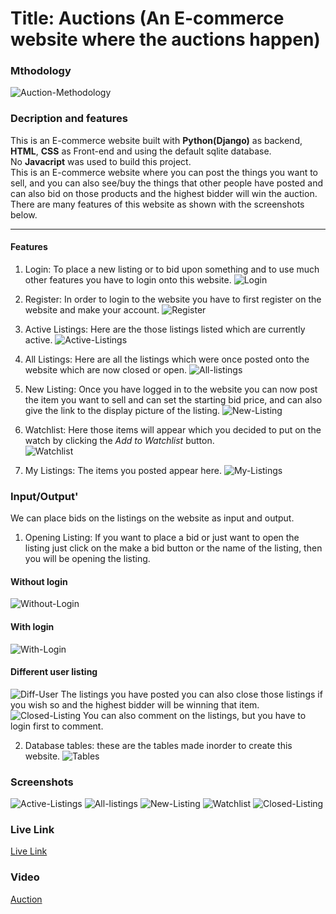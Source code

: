 # Title: Auctions (An E-commerce website where the auctions happen)

### Mthodology 
![Auction-Methodology](screenshots/auctions.png)

### Decription and features
This is an E-commerce website built with **Python(Django)** as backend, **HTML**, **CSS** as Front-end and using the default sqlite database.  
No **Javacript** was used to build this project.  
This is an E-commerce website where you can post the things you want to sell, and you can also see/buy the things that other people have posted and can also bid on those products and the highest bidder will win the auction.  
There are many features of this website as shown with the screenshots below.
***

#### Features

1. Login:
To place a new listing or to bid upon something and to use much other features you have to login onto this website.
![Login](screenshots/login.png)

2. Register:
In order to login to the website you have to first register on the website and make your account.
![Register](screenshots/register.png)
   
3. Active Listings:
Here are the those listings listed which are currently active.
![Active-Listings](screenshots/index.png)
   
4. All Listings:
Here are all the listings which were once posted onto the website which are now closed or open.
![All-listings](screenshots/alllistings.png)
   
5. New Listing:
Once you have logged in to the website you can now post the item you want to sell and can set the starting bid price, and can also give the link to the display picture of the listing.
![New-Listing](screenshots/new-listing.png)
   
6. Watchlist:
Here those items will appear which you decided to put on the watch by clicking the *Add to Watchlist* button.  
![Watchlist](screenshots/watchlist.png)
   
7. My Listings:
The items you posted appear here.
![My-Listings](screenshots/mylistings-page.png)
 
### Input/Output'
We can place bids on the listings on the website as input and output.
1. Opening Listing:
If you want to place a bid or just want to open the listing just click on the make a bid button or the name of the listing, then you will be opening the listing.
#### Without login
![Without-Login](screenshots/listing-without-login.png)
#### With login
![With-Login](screenshots/inside-curruser-listing.png)
#### Different user listing
![Diff-User](screenshots/differentuser-listing.png)
The listings you have posted you can also close those listings if you wish so and the highest bidder will be winning that item.
![Closed-Listing](screenshots/closed-listing.png)
You can also comment on the listings, but you have to login first to comment.

2. Database tables:
these are the tables made inorder to create this website.
![Tables](screenshots/database-tables.png)
    
### Screenshots
![Active-Listings](screenshots/index.png)
![All-listings](screenshots/alllistings.png)
![New-Listing](screenshots/new-listing.png)
![Watchlist](screenshots/watchlist.png)
![Closed-Listing](screenshots/closed-listing.png)

### Live Link
[Live Link](http://architkapoor13.pythonanywhere.com/)

### Video
[Auction](https://www.youtube.com/watch?v=zfJINDrpbqo)



